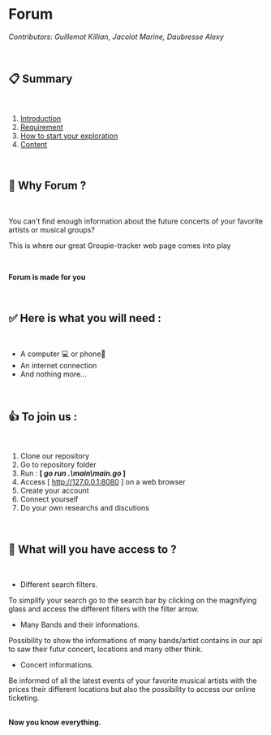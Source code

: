 # **Forum**
*Contributors: Guillemot Killian, Jacolot Marine, Daubresse Alexy*

<br>

## **📋 Summary**

<br>

1. [Introduction](#📖-why-forum)
2. [Requirement](#✅-here-is-what-you-will-need)
3. [How to start your exploration](#👍-to-join-us)
4. [Content](#🎯-what-will-you-have-access-to)

<br>

## **📖 Why Forum ?**

<br>

You can't find enough information about the future concerts of your favorite artists or musical groups?

This is where our great Groupie-tracker web page comes into play

<br>

**Forum is made for you**

<br>

## **✅ Here is what you will need :**

<br>

* A computer 💻 or phone📱
* An internet connection
* And nothing more...

<br>

## **👍 To join us :**

<br>

1. Clone our repository
2. Go to repository folder
3. Run : **[ *go run .\main\main.go* ]**
4. Access [ http://127.0.0.1:8080 ] on a web browser
5. Create your account
6. Connect yourself
7. Do your own researchs and discutions

<br>

## **🎯 What will you have access to ?**

<br>

- Different search filters.

To simplify your search go to the search bar by clicking on the magnifying glass and access the different filters with the filter arrow. 

- Many Bands and their informations.

Possibility to show the informations of many bands/artist contains in our api to saw their futur concert, locations and many other think.

- Concert informations.

Be informed of all the latest events of your favorite musical artists with the prices their different locations but also the possibility to access our online ticketing.
<br>
<br>

**Now you know everything.**